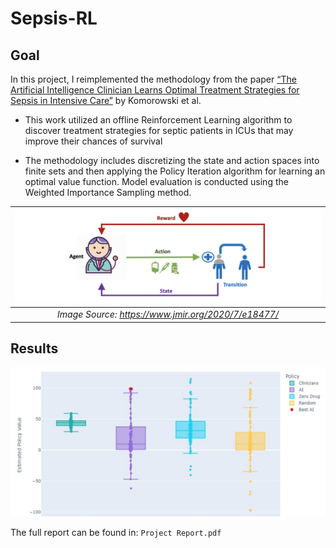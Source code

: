 # Sepsis-RL

## Goal

In this project, I reimplemented the methodology from the paper [“The Artificial Intelligence Clinician Learns Optimal Treatment Strategies for Sepsis in Intensive Care”](https://www.nature.com/articles/s41591-018-0213-5) by Komorowski et al. 

- This work utilized an offline Reinforcement Learning algorithm to discover treatment strategies for septic patients in ICUs that may improve their chances of survival

- The methodology includes discretizing the state and action spaces into finite sets and then applying the Policy Iteration algorithm for learning an optimal value function. Model evaluation is conducted using the Weighted Importance Sampling method.


| ![Sepsis-RL](https://github.com/OdedMous/Sepsis-RL/blob/main/images/RL%20framework.png) |
|:--:| 
| *Image Source: https://www.jmir.org/2020/7/e18477/* |


## Results

![Sepsis-RL](https://github.com/OdedMous/Sepsis-RL/blob/main/images/Result1.png)


The full report can be found in: ```Project Report.pdf```

